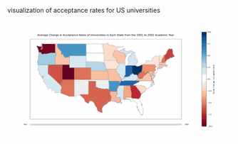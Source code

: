visualization of acceptance rates for US universities

![acceptance_rate.gif](final%2Facceptance_rate.gif)